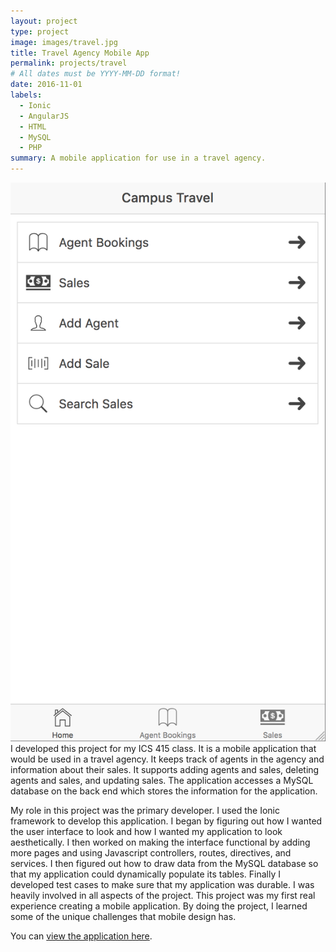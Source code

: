 ```yaml
---
layout: project
type: project
image: images/travel.jpg
title: Travel Agency Mobile App
permalink: projects/travel
# All dates must be YYYY-MM-DD format!
date: 2016-11-01
labels:
  - Ionic
  - AngularJS
  - HTML
  - MySQL
  - PHP
summary: A mobile application for use in a travel agency.
---
```


<img class="ui medium right floated rounded image" src="../images/travel-agency-screenshot.png">I developed this project for my ICS 415 class. It is a mobile application that would be used in a travel agency. It keeps track of agents in the agency and information about their sales. It supports adding agents and sales, deleting agents and sales, and updating sales. The application accesses a MySQL database on the back end which stores the information for the application.

My role in this project was the primary developer. I used the Ionic framework to develop this application. I began by figuring out how I wanted the user interface to look and how I wanted my application to look aesthetically. I then worked on making the interface functional by adding more pages and using Javascript controllers, routes, directives, and services. I then figured out how to draw data from the MySQL database so that my application could dynamically populate its tables. Finally I developed test cases to make sure that my application was durable. I was heavily involved in all aspects of the project. This project was my first real experience creating a mobile application. By doing the project, I learned some of the unique challenges that mobile design has.

You can [view the application here](http://jaysonnutt.com/ct-pro/#/page1/page2).
